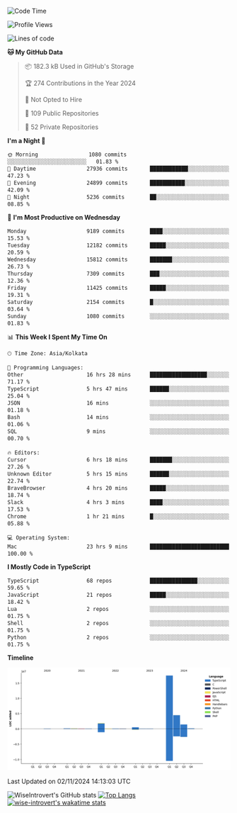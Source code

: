 <!--START_SECTION:waka-->
![Code Time](http://img.shields.io/badge/Code%20Time-1%2C768%20hrs%2055%20mins-blue)

![Profile Views](http://img.shields.io/badge/Profile%20Views-0-blue)

![Lines of code](https://img.shields.io/badge/From%20Hello%20World%20I%27ve%20Written-26.4%20million%20lines%20of%20code-blue)

**🐱 My GitHub Data** 

> 📦 182.3 kB Used in GitHub's Storage 
 > 
> 🏆 274 Contributions in the Year 2024
 > 
> 🚫 Not Opted to Hire
 > 
> 📜 109 Public Repositories 
 > 
> 🔑 52 Private Repositories 
 > 
**I'm a Night 🦉** 

```text
🌞 Morning                1080 commits        ░░░░░░░░░░░░░░░░░░░░░░░░░   01.83 % 
🌆 Daytime                27936 commits       ████████████░░░░░░░░░░░░░   47.23 % 
🌃 Evening                24899 commits       ███████████░░░░░░░░░░░░░░   42.09 % 
🌙 Night                  5236 commits        ██░░░░░░░░░░░░░░░░░░░░░░░   08.85 % 
```
📅 **I'm Most Productive on Wednesday** 

```text
Monday                   9189 commits        ████░░░░░░░░░░░░░░░░░░░░░   15.53 % 
Tuesday                  12182 commits       █████░░░░░░░░░░░░░░░░░░░░   20.59 % 
Wednesday                15812 commits       ███████░░░░░░░░░░░░░░░░░░   26.73 % 
Thursday                 7309 commits        ███░░░░░░░░░░░░░░░░░░░░░░   12.36 % 
Friday                   11425 commits       █████░░░░░░░░░░░░░░░░░░░░   19.31 % 
Saturday                 2154 commits        █░░░░░░░░░░░░░░░░░░░░░░░░   03.64 % 
Sunday                   1080 commits        ░░░░░░░░░░░░░░░░░░░░░░░░░   01.83 % 
```


📊 **This Week I Spent My Time On** 

```text
🕑︎ Time Zone: Asia/Kolkata

💬 Programming Languages: 
Other                    16 hrs 28 mins      ██████████████████░░░░░░░   71.17 % 
TypeScript               5 hrs 47 mins       ██████░░░░░░░░░░░░░░░░░░░   25.04 % 
JSON                     16 mins             ░░░░░░░░░░░░░░░░░░░░░░░░░   01.18 % 
Bash                     14 mins             ░░░░░░░░░░░░░░░░░░░░░░░░░   01.06 % 
SQL                      9 mins              ░░░░░░░░░░░░░░░░░░░░░░░░░   00.70 % 

🔥 Editors: 
Cursor                   6 hrs 18 mins       ███████░░░░░░░░░░░░░░░░░░   27.26 % 
Unknown Editor           5 hrs 15 mins       ██████░░░░░░░░░░░░░░░░░░░   22.74 % 
BraveBrowser             4 hrs 20 mins       █████░░░░░░░░░░░░░░░░░░░░   18.74 % 
Slack                    4 hrs 3 mins        ████░░░░░░░░░░░░░░░░░░░░░   17.53 % 
Chrome                   1 hr 21 mins        █░░░░░░░░░░░░░░░░░░░░░░░░   05.88 % 

💻 Operating System: 
Mac                      23 hrs 9 mins       █████████████████████████   100.00 % 
```

**I Mostly Code in TypeScript** 

```text
TypeScript               68 repos            ███████████████░░░░░░░░░░   59.65 % 
JavaScript               21 repos            █████░░░░░░░░░░░░░░░░░░░░   18.42 % 
Lua                      2 repos             ░░░░░░░░░░░░░░░░░░░░░░░░░   01.75 % 
Shell                    2 repos             ░░░░░░░░░░░░░░░░░░░░░░░░░   01.75 % 
Python                   2 repos             ░░░░░░░░░░░░░░░░░░░░░░░░░   01.75 % 
```



**Timeline**

![Lines of Code chart](https://raw.githubusercontent.com/wise-introvert/wise-introvert/master/assets/bar_graph.png)


 Last Updated on 02/11/2024 14:13:03 UTC
<!--END_SECTION:waka-->

![WiseIntrovert's GitHub stats](https://github-readme-stats.vercel.app/api?username=wise-introvert&count_private=true&show_icons=true)
[![Top Langs](https://github-readme-stats.vercel.app/api/top-langs/?username=wise-introvert&langs_count=10)](https://github.com/anuraghazra/github-readme-stats)
[![wise-introvert's wakatime stats](https://github-readme-stats.vercel.app/api/wakatime?username=wiseintrovert)](https://github.com/anuraghazra/github-readme-stats)
